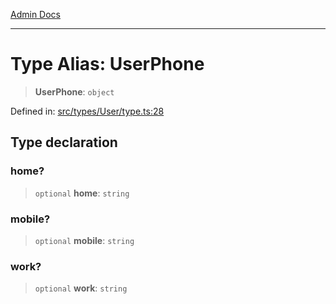 [Admin Docs](/)

***

# Type Alias: UserPhone

> **UserPhone**: `object`

Defined in: [src/types/User/type.ts:28](https://github.com/PalisadoesFoundation/talawa-admin/blob/main/src/types/User/type.ts#L28)

## Type declaration

### home?

> `optional` **home**: `string`

### mobile?

> `optional` **mobile**: `string`

### work?

> `optional` **work**: `string`
